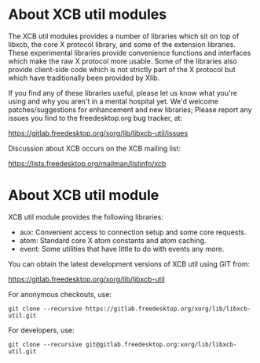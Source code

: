About XCB util modules
======================

The XCB util modules provides a number of libraries which sit on top
of libxcb, the core X protocol library, and some of the extension
libraries. These experimental libraries provide convenience functions
and interfaces which make the raw X protocol more usable. Some of the
libraries also provide client-side code which is not strictly part of
the X protocol but which have traditionally been provided by Xlib.

If you find any of these libraries useful, please let us know what
you're using and why you aren't in a mental hospital yet. We'd welcome
patches/suggestions for enhancement and new libraries; Please report any
issues you find to the freedesktop.org bug tracker, at:

  https://gitlab.freedesktop.org/xorg/lib/libxcb-util/issues

Discussion about XCB occurs on the XCB mailing list:

  https://lists.freedesktop.org/mailman/listinfo/xcb

About XCB util module
=====================

XCB util module provides the following libraries:

  - aux: Convenient access to connection setup and some core requests.
  - atom: Standard core X atom constants and atom caching.
  - event: Some utilities that have little to do with events any more.

You can obtain the latest development versions of XCB util using GIT from:

  https://gitlab.freedesktop.org/xorg/lib/libxcb-util

  For anonymous checkouts, use:

    git clone --recursive https://gitlab.freedesktop.org/xorg/lib/libxcb-util.git

  For developers, use:

    git clone --recursive git@gitlab.freedesktop.org:xorg/lib/libxcb-util.git

